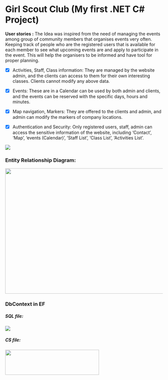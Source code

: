 # Girl Scout Club (My first .NET C# Project)


**User stories :**
The Idea was inspired from the need of managing the events among group of community members that organises events very often. Keeping track of people who are the registered users that is available for each member to see what upcoming events are and apply to participate in the event. This will help the organisers to be informed and have tool for proper planning.
- [x] Activities, Staff, Class information: 
They are managed by the website admin, and the clients can access to them for their own interesting classes. Clients cannot modify any above data.
- [x] Events: 
These are in a Calendar can be used by both admin and clients, and the events can be reserved with the specific days, hours and minutes.
- [x] Map navigation, Markers:
They are offered to the clients and admin, and admin can modify the markers of company locations.
- [x] Authentication and Security: 
Only registered users, staff, admin can access the sensitive information of the website, including ‘Contact’, ‘Map’, ‘events (Calendar)’, ‘Staff List’, ‘Class List’, ‘Activities List’. 



<img src="https://user-images.githubusercontent.com/44200835/67093730-0470cf80-f1fe-11e9-9149-708a4040ca1a.png">




<h3>Entity Relationship Diagram: </h3>
<img src="https://user-images.githubusercontent.com/44200835/67093223-dd65ce00-f1fc-11e9-8577-150a58bee269.png" width="550" height="400">

<h3>DbContext in EF</h3>
<h5>SQL file:</h5>
<img src="https://user-images.githubusercontent.com/44200835/67094359-6ed63f80-f1ff-11e9-9675-2a74d5496a50.png">
<h5>CS file:</h5>
<img src="https://user-images.githubusercontent.com/44200835/67094364-71d13000-f1ff-11e9-9f77-9c094d3d9610.png" width="300" height="80">
